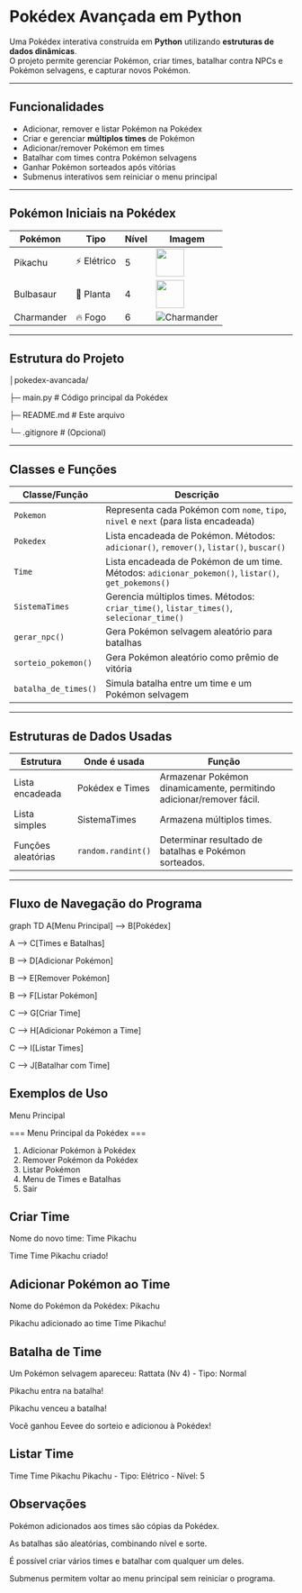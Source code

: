 # Pokédex Avançada em Python 

Uma Pokédex interativa construída em **Python** utilizando **estruturas de dados dinâmicas**.  
O projeto permite gerenciar Pokémon, criar times, batalhar contra NPCs e Pokémon selvagens, e capturar novos Pokémon.

---

## Funcionalidades

- Adicionar, remover e listar Pokémon na Pokédex  
- Criar e gerenciar **múltiplos times** de Pokémon  
- Adicionar/remover Pokémon em times  
- Batalhar com times contra Pokémon selvagens  
- Ganhar Pokémon sorteados após vitórias  
- Submenus interativos sem reiniciar o menu principal  

---

##  Pokémon Iniciais na Pokédex

| Pokémon | Tipo       | Nível | Imagem |
|---------|-----------|-------|--------|
| Pikachu | ⚡ Elétrico | 5     | <img src="https://i.pinimg.com/originals/a7/a8/d0/a7a8d06c754cfbbbc37e64cb118c513c.gif" width="50"/> |
| Bulbasaur | 🌱 Planta | 4     | <img src="https://i.pinimg.com/originals/e5/35/ad/e535ad30166d0121722774e0275bef3f.gif" width="50"/>  |
| Charmander | 🔥 Fogo  | 6     | ![Charmander](https://raw.githubusercontent.com/USERNAME/REPO/main/images/charmander.png) |

---

## Estrutura do Projeto

│pokedex-avancada/


├─ main.py # Código principal da Pokédex

├─ README.md # Este arquivo

└─ .gitignore # (Opcional)


---

## Classes e Funções

| Classe/Função           | Descrição |
|-------------------------|-----------|
| `Pokemon`               | Representa cada Pokémon com `nome`, `tipo`, `nivel` e `next` (para lista encadeada) |
| `Pokedex`               | Lista encadeada de Pokémon. Métodos: `adicionar()`, `remover()`, `listar()`, `buscar()` |
| `Time`                  | Lista encadeada de Pokémon de um time. Métodos: `adicionar_pokemon()`, `listar()`, `get_pokemons()` |
| `SistemaTimes`          | Gerencia múltiplos times. Métodos: `criar_time()`, `listar_times()`, `selecionar_time()` |
| `gerar_npc()`           | Gera Pokémon selvagem aleatório para batalhas |
| `sorteio_pokemon()`     | Gera Pokémon aleatório como prêmio de vitória |
| `batalha_de_times()`    | Simula batalha entre um time e um Pokémon selvagem |

---

## Estruturas de Dados Usadas

| Estrutura          | Onde é usada                      | Função                                                                 |
|-------------------|----------------------------------|------------------------------------------------------------------------|
| Lista encadeada     | Pokédex e Times                   | Armazenar Pokémon dinamicamente, permitindo adicionar/remover fácil.   |
| Lista simples       | SistemaTimes                       | Armazena múltiplos times.                                             |
| Funções aleatórias | `random.randint()`                | Determinar resultado de batalhas e Pokémon sorteados.                 |

---

## Fluxo de Navegação do Programa


graph TD
A[Menu Principal] --> B[Pokédex]

A --> C[Times e Batalhas]

B --> D[Adicionar Pokémon]

B --> E[Remover Pokémon]

B --> F[Listar Pokémon]

C --> G[Criar Time]

C --> H[Adicionar Pokémon a Time]

C --> I[Listar Times]

C --> J[Batalhar com Time]

## Exemplos de Uso
Menu Principal

=== Menu Principal da Pokédex ===
1. Adicionar Pokémon à Pokédex
2. Remover Pokémon da Pokédex
3. Listar Pokémon
4. Menu de Times e Batalhas
0. Sair

## Criar Time
Nome do novo time: Time Pikachu

Time Time Pikachu criado!

## Adicionar Pokémon ao Time
Nome do Pokémon da Pokédex: Pikachu

Pikachu adicionado ao time Time Pikachu!

## Batalha de Time
Um Pokémon selvagem apareceu: Rattata (Nv 4) - Tipo: Normal

Pikachu entra na batalha!

Pikachu venceu a batalha!

Você ganhou Eevee do sorteio e adicionou à Pokédex!

## Listar Time
Time Time Pikachu 
Pikachu - Tipo: Elétrico - Nível: 5

## Observações

Pokémon adicionados aos times são cópias da Pokédex.

As batalhas são aleatórias, combinando nível e sorte.

É possível criar vários times e batalhar com qualquer um deles.

Submenus permitem voltar ao menu principal sem reiniciar o programa.

